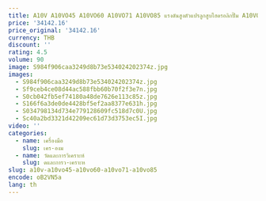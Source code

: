 ```yaml
---
title: A10V A10VO45 A10VO60 A10VO71 A10VO85 แรงดันสูงตัวแปรลูกสูบไฮดรอลิกปั๊ม A10VO60DFR1/52R-PSD62K15
price: '34142.16'
price_original: '34142.16'
currency: THB
discount: ''
rating: 4.5
volume: 90
image: S984f906caa3249d8b73e534024202374z.jpg
images:
  - S984f906caa3249d8b73e534024202374z.jpg
  - Sf9ceb4ce08d44ac588fbb60b70f2f3e7n.jpg
  - S0cb042fb5ef74180a48de7626e113c85z.jpg
  - S166f6a3de0de4428bf5ef2aa8377e631h.jpg
  - S034798134d734e779128609fc518d7c0U.jpg
  - Sc40a2bd3321d42209ec61d73d3753ec5I.jpg
video: ''
categories:
  - name: เครื่องมือ
    slug: เคร-องม
  - name: วัดและการวิเคราะห์
    slug: ดและการว-เคราะห
slug: a10v-a10vo45-a10vo60-a10vo71-a10vo85
encode: oB2VN5a
lang: th
---
```

  